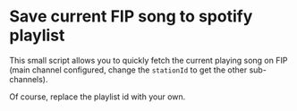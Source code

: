# Save current FIP song to spotify playlist

This small script allows you to quickly fetch the current playing song on FIP (main channel configured, change the `stationId` to get the other sub-channels).

Of course, replace the playlist id with your own.
